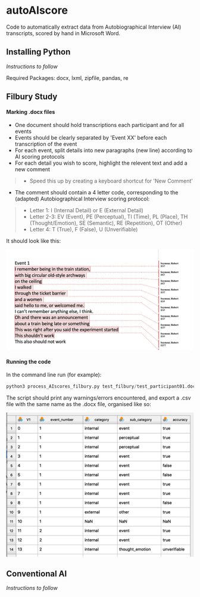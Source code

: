 # autoAIscore

Code to automatically extract data from Autobiographical Interview (AI) transcripts, scored by hand in Microsoft Word.

## Installing Python

*Instructions to follow*

Required Packages: docx, lxml, zipfile, pandas, re

## Filbury Study

#### Marking .docx files

- One document should hold transcriptions each participant and for all events
- Events should be clearly separated by 'Event XX' before each transcription of the event
- For each event, split details into new paragraphs (new line) according to AI scoring protocols
- For each detail you wish to score, highlight the relevent text and add a new comment
> - Speed this up by creating a keyboard shortcut for 'New Comment'

- The comment should contain a 4 letter code, corresponding to the (adapted) Autobiographical Interview scoring protocol:

>- Letter 1: I (Internal Detail) or E (External Detail)
>- Letter 2-3: EV (Event), PE (Perceptual), TI (Time), PL (Place), TH (Thought/Emotion), SE (Semantic), RE (Repetition), OT (Other)
>- Letter 4: T (True), F (False), U (Unverifiable)

It should look like this:

![](./media/example_filbury1.png)

#### Running the code

In the command line run (for example):

```python
python3 process_AIscores_filbury.py test_filbury/test_participant01.docx
```

The script should print any warnings/errors encountered, and export a .csv file with the same name as the .docx file, organised like so:

![](./media/example_filbury2.png)


## Conventional AI

*Instructions to follow*
